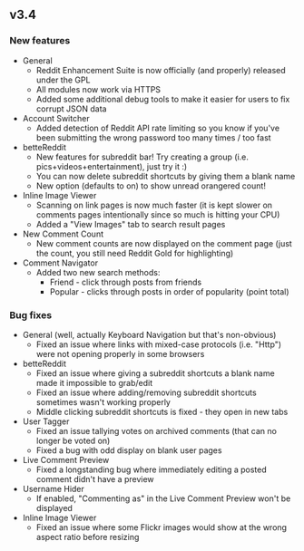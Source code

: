 ## v3.4

### New features

- General
	- Reddit Enhancement Suite is now officially (and properly) released under the GPL
	- All modules now work via HTTPS
	- Added some additional debug tools to make it easier for users to fix corrupt JSON data
- Account Switcher
	- Added detection of Reddit API rate limiting so you know if you've been submitting the wrong password too many times / too fast
- betteReddit
	- New features for subreddit bar! Try creating a group (i.e. pics+videos+entertainment), just try it :)
	- You can now delete subreddit shortcuts by giving them a blank name
	- New option (defaults to on) to show unread orangered count!
- Inline Image Viewer
	- Scanning on link pages is now much faster (it is kept slower on comments pages intentionally since so much is hitting your CPU)
	- Added a "View Images" tab to search result pages
- New Comment Count
	- New comment counts are now displayed on the comment page (just the count, you still need Reddit Gold for highlighting)
- Comment Navigator
	- Added two new search methods:
		- Friend - click through posts from friends
		- Popular - clicks through posts in order of popularity (point total)

### Bug fixes

- General (well, actually Keyboard Navigation but that's non-obvious)
	- Fixed an issue where links with mixed-case protocols (i.e. "Http") were not opening properly in some browsers
- betteReddit
	- Fixed an issue where giving a subreddit shortcuts a blank name made it impossible to grab/edit
	- Fixed an issue where adding/removing subreddit shortcuts sometimes wasn't working properly
	- Middle clicking subreddit shortcuts is fixed - they open in new tabs
- User Tagger
	- Fixed an issue tallying votes on archived comments (that can no longer be voted on)
	- Fixed a bug with odd display on blank user pages
- Live Comment Preview
	- Fixed a longstanding bug where immediately editing a posted comment didn't have a preview
- Username Hider
	- If enabled, "Commenting as" in the Live Comment Preview won't be displayed
- Inline Image Viewer
	- Fixed an issue where some Flickr images would show at the wrong aspect ratio before resizing
